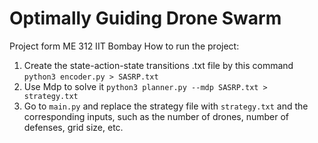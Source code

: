 # Optimally Guiding Drone Swarm
 Project form ME 312 IIT Bombay
How to run the project:
1. Create the state-action-state transitions .txt file by this command `python3 encoder.py > SASRP.txt`
2. Use Mdp to solve it `python3 planner.py --mdp SASRP.txt > strategy.txt`
3. Go to `main.py` and replace the strategy file with `strategy.txt` and the corresponding inputs, such as the number of drones, number of defenses, grid size, etc.
